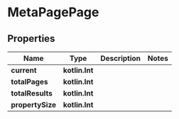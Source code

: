 
# MetaPagePage

## Properties
Name | Type | Description | Notes
------------ | ------------- | ------------- | -------------
**current** | **kotlin.Int** |  | 
**totalPages** | **kotlin.Int** |  | 
**totalResults** | **kotlin.Int** |  | 
**propertySize** | **kotlin.Int** |  | 



